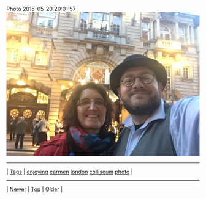 <!--
title: Photo 2015-05-20 20
date: 2020-06-28T15:02:25.070Z
tags: enjoying, carmen, london, colliseum, photo
-->












Photo 2015-05-20 20:01:57
![](119464174077-0.jpg)

<!--BOTTOM-POST-NAVIGATION-->
---

| [Tags](tags.md) | [enjoying](tag-enjoying.md) [carmen](tag-carmen.md) [london](tag-london.md) [colliseum](tag-colliseum.md) [photo](tag-photo.md) |

---

| [Newer](118940051457.md) | [Top](index.md) | [Older](119689239707.md) |
